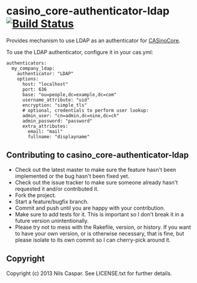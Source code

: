 # casino_core-authenticator-ldap [![Build Status](https://travis-ci.org/rbCAS/casino_core-authenticator-ldap.png?branch=master)](https://travis-ci.org/rbCAS/casino_core-authenticator-ldap)

Provides mechanism to use LDAP as an authenticator for [CASinoCore](https://github.com/rbCAS/CASinoCore).

To use the LDAP authenticator, configure it in your cas.yml:

    authenticators:
      my_company_ldap:
        authenticator: "LDAP"
        options:
          host: "localhost"
          port: 636
          base: "ou=people,dc=example,dc=com"
          username_attribute: "uid"
          encryption: "simple_tls"
          # optional, credentials to perform user lookup:
          admin_user: "cn=admin,dc=nine,dc=ch"
          admin_password: "password"
          extra_attributes:
            email: "mail"
            fullname: "displayname"

## Contributing to casino_core-authenticator-ldap

* Check out the latest master to make sure the feature hasn't been implemented or the bug hasn't been fixed yet.
* Check out the issue tracker to make sure someone already hasn't requested it and/or contributed it.
* Fork the project.
* Start a feature/bugfix branch.
* Commit and push until you are happy with your contribution.
* Make sure to add tests for it. This is important so I don't break it in a future version unintentionally.
* Please try not to mess with the Rakefile, version, or history. If you want to have your own version, or is otherwise necessary, that is fine, but please isolate to its own commit so I can cherry-pick around it.

## Copyright

Copyright (c) 2013 Nils Caspar. See LICENSE.txt
for further details.

